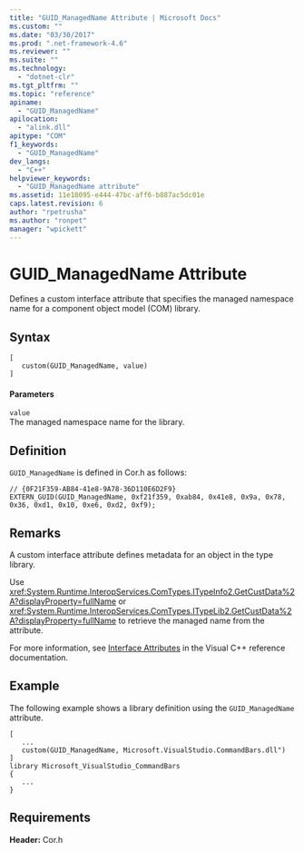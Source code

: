 ```yaml
---
title: "GUID_ManagedName Attribute | Microsoft Docs"
ms.custom: ""
ms.date: "03/30/2017"
ms.prod: ".net-framework-4.6"
ms.reviewer: ""
ms.suite: ""
ms.technology: 
  - "dotnet-clr"
ms.tgt_pltfrm: ""
ms.topic: "reference"
apiname: 
  - "GUID_ManagedName"
apilocation: 
  - "alink.dll"
apitype: "COM"
f1_keywords: 
  - "GUID_ManagedName"
dev_langs: 
  - "C++"
helpviewer_keywords: 
  - "GUID_ManagedName attribute"
ms.assetid: 11e18095-e444-47bc-aff6-b887ac5dc01e
caps.latest.revision: 6
author: "rpetrusha"
ms.author: "ronpet"
manager: "wpickett"
---
```

# GUID_ManagedName Attribute
Defines a custom interface attribute that specifies the managed namespace name for a component object model (COM) library.  
  
## Syntax  
  
```  
[  
   custom(GUID_ManagedName, value)  
]  
```  
  
#### Parameters  
 `value`  
 The managed namespace name for the library.  
  
## Definition  
 `GUID_ManagedName` is defined in Cor.h as follows:  
  
```  
// {0F21F359-AB84-41e8-9A78-36D110E6D2F9}  
EXTERN_GUID(GUID_ManagedName, 0xf21f359, 0xab84, 0x41e8, 0x9a, 0x78, 0x36, 0xd1, 0x10, 0xe6, 0xd2, 0xf9);  
```  
  
## Remarks  
 A custom interface attribute defines metadata for an object in the type library.  
  
 Use <xref:System.Runtime.InteropServices.ComTypes.ITypeInfo2.GetCustData%2A?displayProperty=fullName> or <xref:System.Runtime.InteropServices.ComTypes.ITypeLib2.GetCustData%2A?displayProperty=fullName> to retrieve the managed name from the attribute.  
  
 For more information, see [Interface Attributes](../Topic/Interface%20Attributes.md) in the Visual C++ reference documentation.  
  
## Example  
 The following example shows a library definition using the `GUID_ManagedName` attribute.  
  
```  
[  
   ...  
   custom(GUID_ManagedName, Microsoft.VisualStudio.CommandBars.dll")  
]  
library Microsoft_VisualStudio_CommandBars  
{  
   ...  
}  
```  
  
## Requirements  
 **Header:** Cor.h
